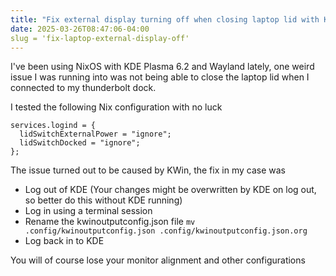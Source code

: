 ```yaml
---
title: "Fix external display turning off when closing laptop lid with KDE and Wayland"
date: 2025-03-26T08:47:06-04:00
slug = 'fix-laptop-external-display-off'
---
```

I've been using NixOS with KDE Plasma 6.2 and Wayland lately, one weird issue I was running into was not being able to close the laptop lid when I connected to my thunderbolt dock.

I tested the following Nix configuration with no luck

```
services.logind = {
  lidSwitchExternalPower = "ignore";
  lidSwitchDocked = "ignore";
};
```
The issue turned out to be caused by KWin, the fix in my case was
* Log out of KDE (Your changes might be overwritten by KDE on log out, so better do this without KDE running)
* Log in using a terminal session
* Rename the kwinoutputconfig.json file `mv .config/kwinoutputconfig.json .config/kwinoutputconfig.json.org`
* Log back in to KDE

You will of course lose your monitor alignment and other configurations
